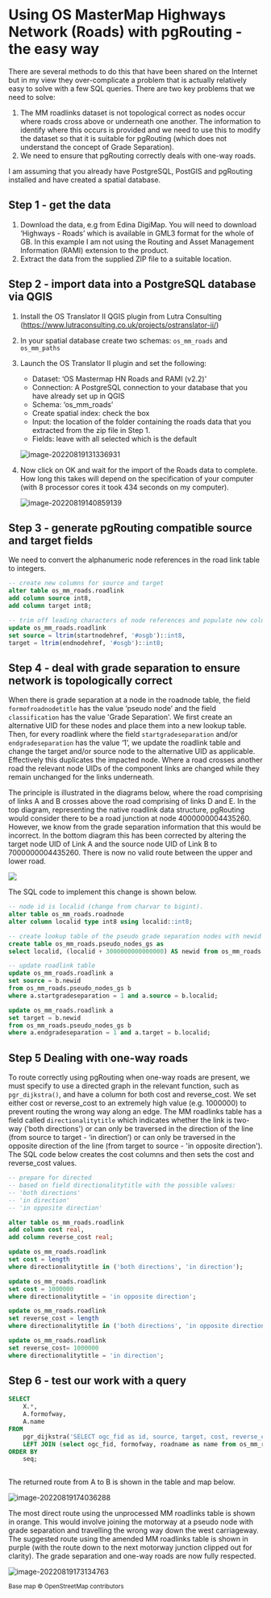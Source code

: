 # Using OS MasterMap Highways Network (Roads) with pgRouting - the easy way

There are several methods to do this that have been shared on the Internet but in my view they over-complicate a problem that is actually relatively easy to solve with a few SQL queries. There are two key problems that we need to solve:

1. The MM roadlinks dataset is not topological correct as nodes occur where roads cross above or underneath one another.  The information to identify where this occurs is provided and we need to use this to modify the dataset so that it is suitable for pgRouting (which does not understand the concept of Grade Separation).
2. We need to ensure that pgRouting correctly deals with one-way roads.

I am assuming that you already have PostgreSQL, PostGIS and pgRouting installed and have created a spatial database.

## Step 1 - get the data

1. Download the data, e.g from Edina DigiMap. You will need to download ‘Highways - Roads’  which is available in GML3 format for the whole of GB. In this example I am not using the Routing and Asset Management Information (RAMI) extension to the product.
2. Extract the data from the supplied ZIP file to a suitable location. 

## Step 2 - import data into a PostgreSQL database via QGIS

1. Install the OS Translator II QGIS plugin from Lutra Consulting (https://www.lutraconsulting.co.uk/projects/ostranslator-ii/)

2. In your spatial database create two schemas: `os_mm_roads` and `os_mm_paths`

3. Launch the OS Translator II plugin and set the following:

   - Dataset:  ‘OS Mastermap HN Roads and RAMI (v2.2)’
   - Connection: A PostgreSQL connection to your database that you have already set up in QGIS
   - Schema: ‘os_mm_roads’
   - Create spatial index: check the box
   - Input: the location of the folder containing the roads data that you extracted from the zip file in Step 1.
   - Fields: leave with all selected which is the default

   ![image-20220819131336931](images\image-20220819131336931.png)

4. Now click on OK and wait for the import of the Roads data to complete. How long this takes will depend on the specification of your computer (with 8 processor cores it took 434 seconds on my computer).

   ![image-20220819140859139](images\image-20220819140859139.png)

## Step 3 - generate pgRouting compatible source and target fields

We need to convert the alphanumeric node references in the road link table to integers.

```sql
-- create new columns for source and target
alter table os_mm_roads.roadlink
add column source int8,
add column target int8; 

-- trim off leading characters of node references and populate new columns
update os_mm_roads.roadlink
set source = ltrim(startnodehref, '#osgb')::int8,
target = ltrim(endnodehref, '#osgb')::int8;
```

## Step 4 - deal with grade separation to ensure network is topologically correct

When there is grade separation at a node in the roadnode table, the field `formofroadnodetitle` has the value  ‘pseudo node’ and the field `classification` has the value 'Grade Separation'. We first create an alternative UID for these nodes and place them into a new lookup table. Then, for every roadlink  where the field `startgradeseparation`  and/or `endgradeseparation` has the value ‘1’, we update the roadlink table and change the target and/or source node to the alternative UID as applicable. Effectively this duplicates the impacted node. Where a road crosses another road the relevant node UIDs of the component links are changed while they remain unchanged for the links underneath. 

The principle is illustrated in the diagrams below, where the road comprising of links A and B crosses above the road comprising of links D and E. In the top diagram, representing the native roadlink data structure, pgRouting would consider there to be a road junction at node 4000000004435260. However, we know from the grade separation information that this would be incorrect. In the bottom diagram this has been corrected by altering the target node UID of Link A and the source node UID of Link B to 7000000004435260. There is now no valid route between the upper and lower road. 

![](images\grade_separation.drawio.png)

The SQL code to implement this change is shown below.

```sql
-- node id is localid (change from charvar to bigint).
alter table os_mm_roads.roadnode
alter column localid type int8 using localid::int8;

-- create lookup table of the pseudo grade separation nodes with newid
create table os_mm_roads.pseudo_nodes_gs as
select localid, (localid + 3000000000000000) AS newid from os_mm_roads.roadnode where formofroadnodetitle = 'pseudo node' and classification = 'Grade Separation';

-- update roadlink table
update os_mm_roads.roadlink a
set source = b.newid
from os_mm_roads.pseudo_nodes_gs b
where a.startgradeseparation = 1 and a.source = b.localid;

update os_mm_roads.roadlink a
set target = b.newid
from os_mm_roads.pseudo_nodes_gs b
where a.endgradeseparation = 1 and a.target = b.localid;
```

 ## Step 5 Dealing with one-way roads

To route correctly using pgRouting when one-way roads are present, we must specify to use a directed graph in the relevant function, such as `pgr_dijkstra()`, and have a column for both cost and reverse_cost. We set either cost or reverse_cost to an extremely high value (e.g. 1000000) to prevent routing the wrong way along an edge. The MM roadlinks table has a field called `directionalitytitle` which indicates whether the link is two-way ('both directions') or can only be traversed in the direction of the line (from source to target - ‘in direction’)  or can only be traversed in the opposite direction of the line (from target to source - 'in opposite direction'). The SQL code below creates the cost columns and then sets the cost and reverse_cost values.

```sql
-- prepare for directed
-- based on field directionalitytitle with the possible values:
-- 'both directions'
-- 'in direction'
-- 'in opposite direction'

alter table os_mm_roads.roadlink
add column cost real,
add column reverse_cost real;

update os_mm_roads.roadlink
set cost = length
where directionalitytitle in ('both directions', 'in direction');

update os_mm_roads.roadlink
set cost = 1000000
where directionalitytitle = 'in opposite direction';

update os_mm_roads.roadlink
set reverse_cost = length
where directionalitytitle in ('both directions', 'in opposite direction');

update os_mm_roads.roadlink
set reverse_cost= 1000000
where directionalitytitle = 'in direction';
```

## Step 6 - test our work with a query

```sql
SELECT
	X.*,
	A.formofway,
	A.name 
FROM
	pgr_dijkstra('SELECT ogc_fid as id, source, target, cost, reverse_cost FROM os_mm_roads.roadlink', 4000000023134762, 4000000023104587, directed => true) as X
	LEFT JOIN (select ogc_fid, formofway, roadname as name from os_mm_roads.roadlink) AS A ON A.ogc_fid = X.edge 
ORDER BY
	seq;
	
```

The returned route from A to B is shown in the table and map below. 

![image-20220819174036288](images\image-20220819174036288.png)

The most direct route using the unprocessed MM roadlinks table is shown in orange. This would involve joining the motorway at a pseudo node with grade separation and travelling the wrong way down the west carriageway. The suggested route using the amended MM roadlinks table is shown in purple (with the route down to the next motorway junction clipped out for clarity). The grade separation and one-way roads are now fully respected. 

![image-20220819173134763](images\image-20220819173134763.png)

<small>Base map &copy; OpenStreetMap contributors</small>

